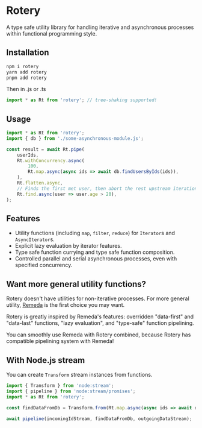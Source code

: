 # Rotery

A type safe utility library for handling iterative and asynchronous processes within functional programming style.

## Installation

```bash
npm i rotery
yarn add rotery
pnpm add rotery
```

Then in .js or .ts

```ts
import * as Rt from 'rotery'; // tree-shaking supported!
```

## Usage

```ts
import * as Rt from 'rotery';
import { db } from './some-asynchronous-module.js';

const result = await Rt.pipe(
    userIds,
    Rt.withConcurrency.async(
        100,
        Rt.map.async(async ids => await db.findUsersByIds(ids)),
    ),
    Rt.flatten.async,
    // Finds the first met user, then abort the rest upstream iterations.
    Rt.find.async(user => user.age > 20),
);
```

## Features

-   Utility functions (including `map`, `filter`, `reduce`) for `Iterator`s and `AsyncIterator`s.
-   Explicit lazy evaluation by iterator features.
-   Type safe function currying and type safe function composition.
-   Controlled parallel and serial asynchronous processes, even with specified concurrency.

## Want more general utility functions?

Rotery doesn't have utilities for non-iterative processes. For more general utility, [Remeda](https://remedajs.com/) is the first choice you may want.

Rotery is greatly inspired by Remeda's features: overridden "data-first" and "data-last" functions, "lazy evaluation", and "type-safe" function pipelining.

You can smoothly use Remeda with Rotery combined, because Rotery has compatible pipelining system with Remeda!

## With Node.js stream

You can create `Transform` stream instances from functions.

```ts
import { Transform } from 'node:stream';
import { pipeline } from 'node:stream/promises';
import * as Rt from 'rotery';

const findDataFromDb = Transform.from(Rt.map.async(async ids => await db.find(id)));

await pipeline(incomingIdStream, findDataFromDb, outgoingDataStream);
```
